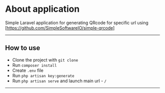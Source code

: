# About application

Simple Laravel application for generating QRcode for specific url using [https://github.com/SimpleSoftwareIO/simple-qrcode]

---

## How to use

-   Clone the project with `git clone`
-   Run `composer install`
-   Create `.env` file
-   Run `php artisan key:generate`
-   Run `php artisan serve` and launch main url - `/`

---
